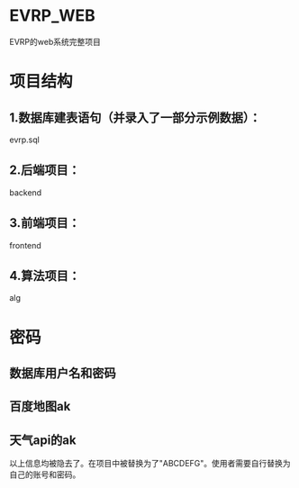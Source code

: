 # EVRP_WEB
EVRP的web系统完整项目

# 项目结构
## 1.数据库建表语句（并录入了一部分示例数据）：
evrp.sql
## 2.后端项目：
backend
## 3.前端项目：
frontend
## 4.算法项目：
alg

# 密码
## 数据库用户名和密码
## 百度地图ak
## 天气api的ak
以上信息均被隐去了。在项目中被替换为了"ABCDEFG"。使用者需要自行替换为自己的账号和密码。